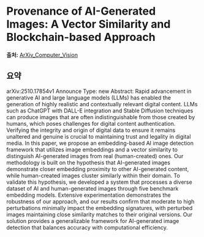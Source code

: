 # Provenance of AI-Generated Images: A Vector Similarity and Blockchain-based Approach

**출처:** [ArXiv_Computer_Vision](https://arxiv.org/abs/2510.17854)

## 요약
arXiv:2510.17854v1 Announce Type: new
Abstract: Rapid advancement in generative AI and large language models (LLMs) has enabled the generation of highly realistic and contextually relevant digital content. LLMs such as ChatGPT with DALL-E integration and Stable Diffusion techniques can produce images that are often indistinguishable from those created by humans, which poses challenges for digital content authentication. Verifying the integrity and origin of digital data to ensure it remains unaltered and genuine is crucial to maintaining trust and legality in digital media. In this paper, we propose an embedding-based AI image detection framework that utilizes image embeddings and a vector similarity to distinguish AI-generated images from real (human-created) ones. Our methodology is built on the hypothesis that AI-generated images demonstrate closer embedding proximity to other AI-generated content, while human-created images cluster similarly within their domain. To validate this hypothesis, we developed a system that processes a diverse dataset of AI and human-generated images through five benchmark embedding models. Extensive experimentation demonstrates the robustness of our approach, and our results confirm that moderate to high perturbations minimally impact the embedding signatures, with perturbed images maintaining close similarity matches to their original versions. Our solution provides a generalizable framework for AI-generated image detection that balances accuracy with computational efficiency.
